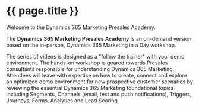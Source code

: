 

# {{ page.title }}

Welcome to the Dynamics 365 Marketing Presales Academy.

The **Dynamics 365 Marketing Presales Academy** is an on-demand version based on the in-person, Dynamics 365 Marketing in a Day workshop. 

The series of videos is designed as a "follow the trainer" with your demo environment. The hands-on workshop is geared towards Presales consultants responsible for understanding Dynamics 365 Marketing. Attendees will leave with expertise on how to create, connect and explore an optimized demo environment for new prospective customer scenarios by reviewing the essential Dynamics 365 Marketing foundational topics including Segments, Channels (email, text and push notifications), Triggers, Journeys, Forms, Analytics and Lead Scoring.
